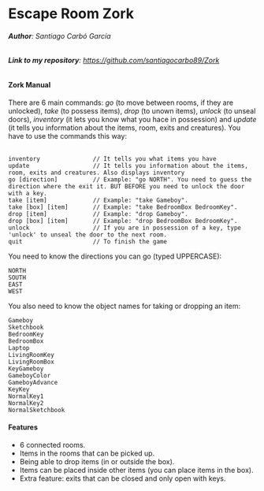 # Escape Room Zork
###### **Author**: Santiago Carbó García
###### **Link to my repository**: https://github.com/santiagocarbo89/Zork
#### **Zork Manual**

There are 6 main commands: *go* (to move between rooms, if they are unlocked), *take* (to possess items), *drop* (to unown items), *unlock* (to unseal doors), *inventory* (it lets you know what you hace in possession) and *update* (it tells you information about the items, room, exits and creatures).
You have to use the commands this way:</br></br>

```
inventory               // It tells you what items you have
update                  // It tells you information about the items, room, exits and creatures. Also displays inventory
go [direction]          // Example: "go NORTH". You need to guess the direction where the exit it. BUT BEFORE you need to unlock the door with a key.
take [item]             // Example: "take Gameboy".
take [box] [item]       // Example: "take BedroomBox BedroomKey".
drop [item]             // Example: "drop Gameboy".
drop [box] [item]       // Example: "drop BedroomBox BedroomKey".
unlock                  // If you are in possession of a key, type 'unlock' to unseal the door to the next room.
quit                    // To finish the game
```
You need to know the directions you can go (typed UPPERCASE):

```
NORTH
SOUTH
EAST
WEST
```

You also need to know the object names for taking or dropping an item:

```
Gameboy
Sketchbook
BedroomKey
BedroomBox
Laptop
LivingRoomKey
LivingRoomBox
KeyGameboy
GameboyColor
GameboyAdvance
KeyKey
NormalKey1
NormalKey2
NormalSketchbook
```

#### **Features**
* 6 connected rooms.
* Items in the rooms that can be picked up.
* Being able to drop items (in or outside the box).
* Items can be placed inside other items (you can place items in the box).
* Extra feature: exits that can be closed and only open with keys.
